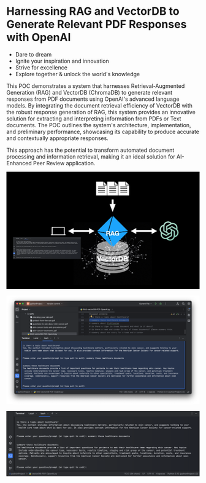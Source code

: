 # Harnessing RAG and VectorDB to Generate Relevant PDF Responses with OpenAI

- Dare to dream
- Ignite your inspiration and innovation
- Strive for excellence
- Explore together & unlock the world's knowledge

This POC demonstrates a system that harnesses Retrieval-Augmented Generation (RAG) and VectorDB (ChromaDB) to generate relevant responses from PDF documents using OpenAI's advanced language models. By integrating the document retrieval efficiency of VectorDB with the robust response generation of RAG, this system provides an innovative solution for extracting and interpreting information from PDFs or Text documents. The POC outlines the system's architecture, implementation, and preliminary performance, showcasing its capability to produce accurate and contextually appropriate responses. 

This approach has the potential to transform automated document processing and information retrieval, making it an ideal solution for AI-Enhanced Peer Review application.


![alt text](image.png)

![alt text](image-1.png)

![alt text](image-2.png)



